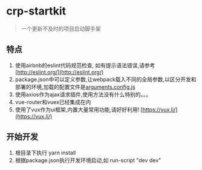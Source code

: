 # crp-startkit

> 一个更新不及时的项目启动脚手架

## 特点
1. 使用airbnb的eslint代码规范检查, 如有提示语法错误,请参考 [http://eslint.org/](http://eslint.org/)
2. package.json中可以定义参数,让webpack载入不同的全局参数,以区分开发和部署的环境,加载的配置文件是[arguments.config.js](arguments.config.js)
3. 使用axios作为ajax请求插件,使用方法没有什么特别的。。。
5. vue-router和vuex已经集成在内
6. 使用了vux作为ui框架,内置大量常用功能,请好好利用! [https://vux.li/](https://vux.li/)

## 开始开发
1. 根目录下执行 yarn install
2. 根据package.json执行开发环境启动,如 run-script "dev dev"
